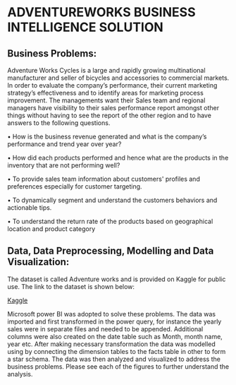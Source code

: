 # ADVENTUREWORKS BUSINESS INTELLIGENCE SOLUTION

## Business Problems:

Adventure Works Cycles is a large and rapidly growing multinational manufacturer and seller of bicycles and accessories to commercial markets. In order to evaluate the company’s performance, their current marketing strategy’s effectiveness and to identify areas for marketing process improvement. The managements want their Sales team and regional managers have visibility to their sales performance report amongst other things without having to see the report of the other region and to have answers to the following questions.

• How is the business revenue generated and what is the company’s performance and trend year over 
year?

• How did each products performed and hence what are the products in the inventory that are not 
performing well?

• To provide sales team information about customers' profiles and preferences especially for customer 
targeting.

• To dynamically segment and understand the customers behaviors and actionable tips.

• To understand the return rate of the products based on geographical location and product category

## Data, Data Preprocessing, Modelling and Data Visualization:

The dataset is called Adventure works and is provided on Kaggle for public use. The link to the dataset is shown 
below:

[Kaggle](https://www.kaggle.com/ukveteran/adventure-works?select=AdventureWorks_Customers.csv.)

Microsoft power BI was adopted to solve these problems. The data was imported and first transformed in the power query, for instance the yearly sales were in separate files and needed to be appended. Additional columns were also created on the date table such as Month, month name, year etc. After making necessary transformation 
the data was modelled using by connecting the dimension tables to the facts table in other to form a star schema. The data was then analyzed and visualized to address the business problems. Please see each of the figures to further understand the analysis.




